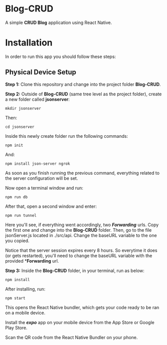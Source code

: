 # Blog-CRUD
A simple **CRUD Blog** application using React Native.

# Installation
In order to run this app you should follow these steps:

## Physical Device Setup

**Step 1:** Clone this repository and change into the project folder **Blog-CRUD**.

**Step 2:** Outside of **Blog-CRUD** (same tree level as the project folder), create a new folder called **jsonserver**:

```
mkdir jsonserver
```
Then:
```
cd jsonserver
```

Inside this newly create folder run the following commands:

```
npm init
```

And:

```
npm install json-server ngrok
```

As soon as you finish running the previous command, everything related to the server configuration will be set.

Now open a terminal window and run:

```
npm run db
```

After that, open a second window and enter:

```
npm run tunnel
```

Here you'll see, if everything went accordingly, two ***Forwarding*** urls. Copy the first one and change into the **Blog-CRUD** folder. Then, go to the file jsonServer.js located in ./src/api. Change the baseURL variable to the one you copied.  

Notice that the server session expires every 8 hours. So everytime it does (or gets restarted), you'll need to change the baseURL variable with the provided ***Forwarding** url.

**Step 3:** Inside the **Blog-CRUD** folder, in your terminal, run as below:

```
npm install
```

After installing, run:

```
npm start
```

This opens the React Native bundler, which gets your code ready to be ran on a mobile device.

Install the ***expo*** app on your mobile device from the App Store or Google Play Store.

Scan the QR code from the React Native Bundler on your phone.
